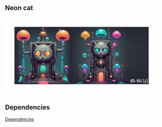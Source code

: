 ## Neon cat 

![project logo](documentation/repository-open-graph-cover.png)

## Dependencies
[Dependencies](Dependencies.md)